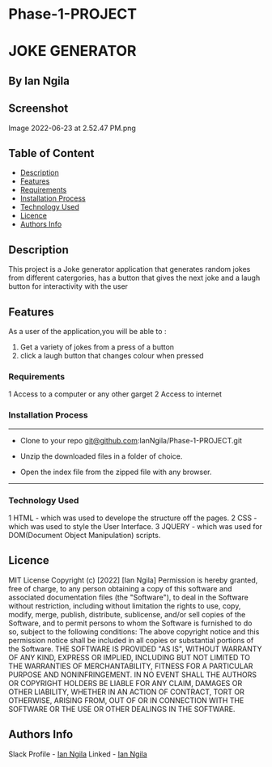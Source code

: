 # Phase-1-PROJECT
# JOKE GENERATOR

 ## By Ian Ngila
 
 
## Screenshot
Image 2022-06-23 at 2.52.47 PM.png

 ## Table of Content
 
 - [Description](#description)
 - [Features](#features)
 - [Requirements](#requirements)
 - [Installation Process](#installation-Process)
 - [Technology  Used](#technology-Used)
 - [Licence](#licence)
 - [Authors Info](#Authors-Info)
 
 ## Description
 This project is a Joke generator application that generates random jokes from different catergories, has a button that gives the next joke and a laugh button for interactivity with the user

## Features
As a user of the application,you will be able to :
1. Get a variety of jokes from a press of a button
2. click a laugh button that changes colour when pressed


 ###  Requirements
 1 Access to  a computer or any other garget
 2 Access to internet
 
 ### Installation Process
 ****
* Clone to your repo git@github.com:IanNgila/Phase-1-PROJECT.git

* Unzip the downloaded files in a folder of choice.

* Open the index file from the zipped file with any browser.
 ****
 
### Technology  Used
1 HTML - which was used to develope the structure off the pages.
2 CSS - which was used to style the User Interface.
3 JQUERY - which was used for DOM(Document Object Manipulation) scripts.


## Licence
MIT License
Copyright (c) [2022] [Ian Ngila]
Permission is hereby granted, free of charge, to any person obtaining a copy
of this software and associated documentation files (the "Software"), to deal
in the Software without restriction, including without limitation the rights
to use, copy, modify, merge, publish, distribute, sublicense, and/or sell
copies of the Software, and to permit persons to whom the Software is
furnished to do so, subject to the following conditions:
The above copyright notice and this permission notice shall be included in all
copies or substantial portions of the Software.
THE SOFTWARE IS PROVIDED "AS IS", WITHOUT WARRANTY OF ANY KIND, EXPRESS OR
IMPLIED, INCLUDING BUT NOT LIMITED TO THE WARRANTIES OF MERCHANTABILITY,
FITNESS FOR A PARTICULAR PURPOSE AND NONINFRINGEMENT. IN NO EVENT SHALL THE
AUTHORS OR COPYRIGHT HOLDERS BE LIABLE FOR ANY CLAIM, DAMAGES OR OTHER
LIABILITY, WHETHER IN AN ACTION OF CONTRACT, TORT OR OTHERWISE, ARISING FROM,
OUT OF OR IN CONNECTION WITH THE SOFTWARE OR THE USE OR OTHER DEALINGS IN THE
SOFTWARE.

## Authors Info
Slack Profile - [Ian Ngila](https://app.slack.com/client/T0101L740P4/D032Y1NLBJ6)
Linked - [Ian Ngila](https://www.linkedin.com/feed/)